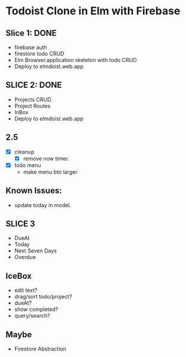 # Todoist Clone in Elm with Firebase

## Slice 1: DONE

- firebase auth
- firestore todo CRUD
- Elm Browser.application skeleton with todo CRUD
- Deploy to elmdoist.web.app

## SLICE 2: DONE

- Projects CRUD.
- Project Routes
- InBox
- Deploy to elmdoist.web.app

## 2.5

- [x] cleanup
  - [x] remove now timer.
- [x] todo menu
    - make menu btn larger
  

## Known Issues:

- update today in model.

## SLICE 3

- DueAt
- Today
- Next Seven Days
- Overdue

## IceBox

- edit text?
- drag/sort todo/project?
- dueAt?
- show completed?
- query/search?

## Maybe

- Firestore Abstraction
